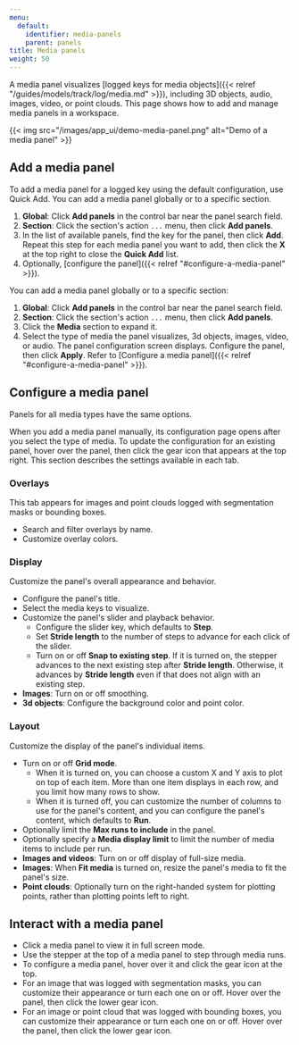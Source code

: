 ```yaml
---
menu:
  default:
    identifier: media-panels
    parent: panels
title: Media panels
weight: 50
---
```


A media panel visualizes [logged keys for media objects]({{< relref "/guides/models/track/log/media.md" >}}), including 3D objects, audio, images, video, or point clouds. This page shows how to add and manage media panels in a workspace.

{{< img src="/images/app_ui/demo-media-panel.png" alt="Demo of a media panel" >}}

## Add a media panel
To add a media panel for a logged key using the default configuration, use Quick Add. You can add a media panel globally or to a specific section.

1. **Global**: Click **Add panels** in the control bar near the panel search field.
1. **Section**: Click the section's action `...` menu, then click **Add panels**.
1. In the list of available panels, find the key for the panel, then click **Add**. Repeat this step for each media panel you want to add, then click the **X** at the top right to close the **Quick Add** list.
1. Optionally, [configure the panel]({{< relref "#configure-a-media-panel" >}}).

You can add a media panel globally or to a specific section:
1. **Global**: Click **Add panels** in the control bar near the panel search field.
1. **Section**: Click the section's action `...` menu, then click **Add panels**.
1. Click the **Media** section to expand it.
1. Select the type of media the panel visualizes, 3d objects, images, video, or audio. The panel configuration screen displays. Configure the panel, then click **Apply**. Refer to [Configure a media panel]({{< relref "#configure-a-media-panel" >}}).

## Configure a media panel
Panels for all media types have the same options.

When you add a media panel manually, its configuration page opens after you select the type of media. To update the configuration for an existing panel, hover over the panel, then click the gear icon that appears at the top right. This section describes the settings available in each tab.

### Overlays
This tab appears for images and point clouds logged with segmentation masks or bounding boxes.
- Search and filter overlays by name.
- Customize overlay colors.

### Display
Customize the panel's overall appearance and behavior.
- Configure the panel's title.
- Select the media keys to visualize.
- Customize the panel's slider and playback behavior.
  - Configure the slider key, which defaults to **Step**.
  - Set **Stride length** to the number of steps to advance for each click of the slider.
  - Turn on or off **Snap to existing step**. If it is turned on, the stepper advances to the next existing step after **Stride length**. Otherwise, it advances by **Stride length** even if that does not align with an existing step.
- **Images**: Turn on or off smoothing.
- **3d objects**: Configure the background color and point color.

### Layout
Customize the display of the panel's individual items.
- Turn on or off **Grid mode**.
  - When it is turned on, you can choose a custom X and Y axis to plot on top of each item. More than one item displays in each row, and you limit how many rows to show.
  - When it is turned off, you can customize the number of columns to use for the panel's content, and you can configure the panel's content, which defaults to **Run**.
- Optionally limit the **Max runs to include** in the panel.
- Optionally specify a **Media display limit** to limit the number of media items to include per run.
- **Images and videos**: Turn on or off display of full-size media.
- **Images**: When **Fit media** is turned on, resize the panel's media to fit the panel's size.
- **Point clouds**: Optionally turn on the right-handed system for plotting points, rather than plotting points left to right.

## Interact with a media panel
- Click a media panel to view it in full screen mode.
- Use the stepper at the top of a media panel to step through media runs.
- To configure a media panel, hover over it and click the gear icon at the top.
- For an image that was logged with segmentation masks, you can customize their appearance or turn each one on or off. Hover over the panel, then click the lower gear icon.
- For an image or point cloud that was logged with bounding boxes, you can customize their appearance or turn each one on or off. Hover over the panel, then click the lower gear icon.

